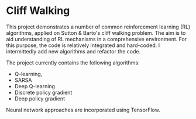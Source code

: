 # Cliff Walking
This project demonstrates a number of common reinforcement learning (RL) algorithms, applied on Sutton & Barto's cliff walking problem. The aim is to aid understanding of RL mechanisms in a comprehensive environment. For this purpose, the code is relatively integrated and hard-coded. I intermittedly add new algorithms and refactor the code.

The project currently contains the following algorithms:
- Q-learning, 
- SARSA
- Deep Q-learning
- Discrete policy gradient
- Deep policy gradient

Neural network approaches are incorporated using TensorFlow.
